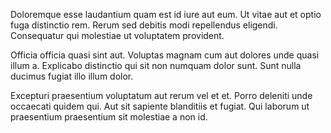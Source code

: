 Doloremque esse laudantium quam est id iure aut eum. Ut vitae aut et optio fuga distinctio rem. Rerum sed debitis modi repellendus eligendi. Consequatur qui molestiae ut voluptatem provident.
 Officia officia quasi sint aut. Voluptas magnam cum aut dolores unde quasi illum a. Explicabo distinctio qui sit non numquam dolor sunt. Sunt nulla ducimus fugiat illo illum dolor.
 Excepturi praesentium voluptatum aut rerum vel et et. Porro deleniti unde occaecati quidem qui. Aut sit sapiente blanditiis et fugiat. Qui laborum ut praesentium praesentium sit molestiae a non id.